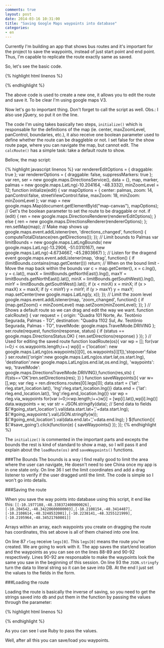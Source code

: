 ```yaml
---
comments: true
layout: post
date: 2014-03-16 10:31:00
title: "Saving Google Maps waypoints into database"
categories:
- en
---
```


Currently I'm building an app that shows bus routes and it's important for the project to save the waypoints, instead of just start point and end point. Thus, I'm capable to replicate the route exactly same as saved.

So, let's see the basic code.

{% highlight html linenos %}<div class="map">
  <div id="map-canvas"/>
</div>
<!-- footer -->
<script type="text/javascript"
  src="https://maps.googleapis.com/maps/api/js?key=AIzaSyDc7y0hbNmHzHKgaqe7VCl6a--P4VAW2lU&sensor=false">
</script>
<script src="maps.js"></script>
<script>
  $( document ).ready(function() {
    initialize(true);
    calcRoute();
  })
</script>
{% endhighlight %}

The above code is used to create a new one, it allows you to edit the route and save it. To be clear I'm using google maps V3.

Now let's go to important thing. Don't forget to call the script as well. Obs.: I also use jQuery, so put it on the line.

The code I'm using takes basically two steps, <code class="code">initialize()</code> which is responsable for the definitions of the map (ie. center, maxZoomLevel, panControl, boundaries, etc.), it also receive one boolean parameter used to define whether the route can be draggleble or not. I set false for the show route page, where you can navigate the map, but cannot edit. The <code class="code">calcRoute()</code> has a simple task: take a default route to show.

Bellow, the map script:

{% highlight javascript linenos %}
var rendererEditOptions = {
  draggable: true
};
var rendererOptions = {
  draggable: false,
  suppressMarkers: true
};
var ren,
    ser = new google.maps.DirectionsService(),
    data = {},
    map, marker,
    palmas = new google.maps.LatLng(-10.204164, -48.3332),
    minZoomLevel = 12;
function initialize(edit) {
  var mapOptions = {
    center: palmas,
    zoom: 14,
    panControl:false,
    streetViewControl:false,
    maxZoom: 18,
    minZoom: minZoomLevel
  };
  var map = new google.maps.Map(document.getElementById("map-canvas"),
      mapOptions);
  // Get's the boolean parameter to set the route to be draggable or not.
  if (edit) {
    ren = new google.maps.DirectionsRenderer(rendererEditOptions);
  } else {
    ren = new google.maps.DirectionsRenderer(rendererOptions);
  };
  ren.setMap(map); // Make map shows up
  google.maps.event.addListener(ren, 'directions_changed', function() {
    computeTotalDistance(ren.getDirections());
  });
  // Limit bounds to Palmas
  var limitBounds = new google.maps.LatLngBounds(
    new google.maps.LatLng(-13.2906, -51.0310167),
    new google.maps.LatLng(-4.6734667, -45.2803667)
  );
  // Listen for the dragend event
   google.maps.event.addListener(map, 'drag', function() {
     if (limitBounds.contains(map.getCenter())) return;
     // When on the bound limit - Move the map back within the bounds
     var c = map.getCenter(),
         x = c.lng(),
         y = c.lat(),
         maxX = limitBounds.getNorthEast().lng(),
         maxY = limitBounds.getNorthEast().lat(),
         minX = limitBounds.getSouthWest().lng(),
         minY = limitBounds.getSouthWest().lat();
     if (x < minX) x = minX;
     if (x > maxX) x = maxX;
     if (y < minY) y = minY;
     if (y > maxY) y = maxY;
     map.setCenter(new google.maps.LatLng(y, x));
   });
   // Limit the zoom level
  google.maps.event.addListener(map, 'zoom_changed', function() {
    if (map.getZoom() < minZoomLevel) map.setZoom(minZoomLevel);
  });
}
// Shows a default route so we can drag and edit the way we want.
function calcRoute() {
  var request = {
      origin: "Quadra 101 Norte, Av. Teotônio Segurada, Palmas - TO",
      destination: "Quadra 1102 Sul, Av. Teotônio Segurada, Palmas - TO",
      travelMode: google.maps.TravelMode.DRIVING
  };
  ser.route(request, function(response, status) {
    if (status == google.maps.DirectionsStatus.OK) { ren.setDirections(response) }
  });
}
// Used for editing the saved route
function loadRoute(os){
  var wp = [];
    for(var i=0;i < os.waypoints.length;i++)
        wp[i] = {'location': new google.maps.LatLng(os.waypoints[i][0], os.waypoints[i][1]),'stopover':false }
    ser.route({'origin':new google.maps.LatLng(os.start.lat,os.start.lng),
    'destination':new google.maps.LatLng(os.end.lat,os.end.lng),
    'waypoints': wp,
    'travelMode': google.maps.DirectionsTravelMode.DRIVING},function(res,sts) {
        if(sts=='OK')ren.setDirections(res);
    })
}
function saveWaypoints(){
  var w=[],wp;
  var rleg = ren.directions.routes[0].legs[0];
  data.start = {'lat': rleg.start_location.lat(), 'lng':rleg.start_location.lng()}
  data.end = {'lat': rleg.end_location.lat(), 'lng':rleg.end_location.lng()}
  var wp = rleg.via_waypoints
  for(var i=0;i<wp.length;i++)w[i] = [wp[i].lat(),wp[i].lng()]
  data.waypoints = w;
  var str = JSON.stringify(data);
  // Send data to fields
  $('#going_start_location').val(data.start.lat+','+data.start.lng);
  $('#going_waypoints').val(JSON.stringify(w));
  $('#going_end_location').val(data.end.lat+','+data.end.lng);
}
$(function(){
  $('#save_going').click(function(e) { saveWaypoints() });
});
{% endhighlight %}

The <code class="code">initialize()</code> is commented in the important parts and excepts the bounds the rest is kind of standard to show a map, so I will pass it and explain about the <code class="code">loadRoute(os)</code> and <code class="code">saveWaypoints()</code> functions.

###The Bounds
The bounds is a way I find really good to limit the area where the user can navigate, He doesn't need to see China once my app is in one state only.
On line 36 I set the limit coordinates and add a drag listener to verify if the user dragged until the limit. The code is simple so I won't go into details.

###Saving the route

When you save the way points into database using this script, it end like this: <code class="code">[[-10.1977188,-48.338372400000026],[-10.204542,-48.34220600000003],[-10.2108154,-48.3414487],[-10.2108614,-48.3248532001],[-10.2238141,-48.3255121999],[-10.2195964,-48.34521760001]]</code>

Arrays within an array, each waypoints you create on dragging the route has coordinates, this set above is all of them chained into one line.

On line 87 <code class="code">rleg</code> receive <code class="code">legs[0]</code>. This <code class="code">legs[0]</code> means the route you've created. We are going to work with it. The app saves the start/end location and the waypoints as you can see on the lines 88-89 and 90-92 respectively. Lines 90-92 are responsable to make the waypoints look the same you saw in the beginning  of this session. On line 93 the <code class="code">JSON.stringfy</code> turn the data to literal string so it can be save into DB. At the end I just set the values to the fields in the form.

###Loading the route

Loading the route is basically the inverse of saving, so you need to get the strings saved into db and put them in the function by passing the values through the parameter:

{% highlight html linenos %}
<script>
  $( document ).ready(function() {
    initialize(true);
    loadRoute(<%= raw '{"start":{"lat":'+@going.start_location.split(",")[0].to_s+',"lng":'+@going.start_location.split(",")[1].to_s+'},"end":{"lat":'+@going.end_location.split(",")[0].to_s+',"lng":'+@going.end_location.split(",")[1].to_s+'},"waypoints":'+@going.waypoints.to_s+'}' %>);
  });
  </script>
{% endhighlight %}

As you can see I use Ruby to pass the values.

Well, after all this you can save/load you waypoints.